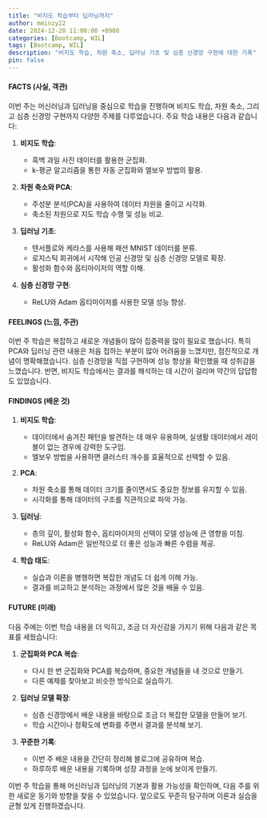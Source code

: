 ```yaml
---
title: "비지도 학습부터 딥러닝까지"
author: mminzy22
date: 2024-12-20 11:00:00 +0900
categories: [Bootcamp, WIL]
tags: [Bootcamp, WIL]
description: "비지도 학습, 차원 축소, 딥러닝 기초 및 심층 신경망 구현에 대한 기록"
pin: false
---
```




#### FACTS (사실, 객관)
이번 주는 머신러닝과 딥러닝을 중심으로 학습을 진행하며 비지도 학습, 차원 축소, 그리고 심층 신경망 구현까지 다양한 주제를 다루었습니다. 주요 학습 내용은 다음과 같습니다:

1. **비지도 학습**:
   - 흑백 과일 사진 데이터를 활용한 군집화.
   - k-평균 알고리즘을 통한 자동 군집화와 엘보우 방법의 활용.

2. **차원 축소와 PCA**:
   - 주성분 분석(PCA)을 사용하여 데이터 차원을 줄이고 시각화.
   - 축소된 차원으로 지도 학습 수행 및 성능 비교.

3. **딥러닝 기초**:
   - 텐서플로와 케라스를 사용해 패션 MNIST 데이터를 분류.
   - 로지스틱 회귀에서 시작해 인공 신경망 및 심층 신경망 모델로 확장.
   - 활성화 함수와 옵티마이저의 역할 이해.

4. **심층 신경망 구현**:
   - ReLU와 Adam 옵티마이저를 사용한 모델 성능 향상.


#### FEELINGS (느낌, 주관)
이번 주 학습은 복잡하고 새로운 개념들이 많아 집중력을 많이 필요로 했습니다. 특히 PCA와 딥러닝 관련 내용은 처음 접하는 부분이 많아 어려움을 느꼈지만, 점진적으로 개념이 명확해졌습니다. 심층 신경망을 직접 구현하며 성능 향상을 확인했을 때 성취감을 느꼈습니다. 반면, 비지도 학습에서는 결과를 해석하는 데 시간이 걸리며 약간의 답답함도 있었습니다.


#### FINDINGS (배운 것)
1. **비지도 학습**:
   - 데이터에서 숨겨진 패턴을 발견하는 데 매우 유용하며, 실생활 데이터에서 레이블이 없는 경우에 강력한 도구임.
   - 엘보우 방법을 사용하면 클러스터 개수를 효율적으로 선택할 수 있음.

2. **PCA**:
   - 차원 축소를 통해 데이터 크기를 줄이면서도 중요한 정보를 유지할 수 있음.
   - 시각화를 통해 데이터의 구조를 직관적으로 파악 가능.

3. **딥러닝**:
   - 층의 깊이, 활성화 함수, 옵티마이저의 선택이 모델 성능에 큰 영향을 미침.
   - ReLU와 Adam은 일반적으로 더 좋은 성능과 빠른 수렴을 제공.

4. **학습 태도**:
   - 실습과 이론을 병행하면 복잡한 개념도 더 쉽게 이해 가능.
   - 결과를 비교하고 분석하는 과정에서 많은 것을 배울 수 있음.


#### FUTURE (미래)
다음 주에는 이번 학습 내용을 더 익히고, 조금 더 자신감을 가지기 위해 다음과 같은 목표를 세웠습니다:

1. **군집화와 PCA 복습**:
   - 다시 한 번 군집화와 PCA를 복습하며, 중요한 개념들을 내 것으로 만들기.
   - 다른 예제를 찾아보고 비슷한 방식으로 실습하기.

2. **딥러닝 모델 확장**:
   - 심층 신경망에서 배운 내용을 바탕으로 조금 더 복잡한 모델을 만들어 보기.
   - 학습 시간이나 정확도에 변화를 주면서 결과를 분석해 보기.

3. **꾸준한 기록**:
   - 이번 주 배운 내용을 간단히 정리해 블로그에 공유하며 복습.
   - 하루하루 배운 내용을 기록하며 성장 과정을 눈에 보이게 만들기.


이번 주 학습을 통해 머신러닝과 딥러닝의 기본과 활용 가능성을 확인하며, 다음 주를 위한 새로운 동기와 방향을 찾을 수 있었습니다. 앞으로도 꾸준히 탐구하며 이론과 실습을 균형 있게 진행하겠습니다.